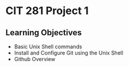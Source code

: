 # CIT 281 Project 1

## Learning Objectives

- Basic Unix Shell commands
- Install and Configure Git using the Unix Shell
- Github Overview
